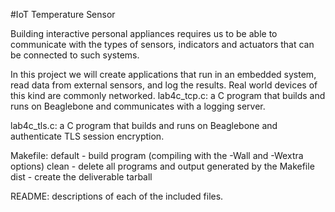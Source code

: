 #IoT Temperature Sensor

Building interactive personal appliances requires us to be able to communicate with the types of sensors, indicators and actuators that can be connected to such systems. 

In this project we will create applications that run in an embedded system, read data from external sensors, and log the results. Real world devices of this kind are commonly networked.
lab4c_tcp.c: a C program that builds and runs on Beaglebone and communicates with a logging server. 

lab4c_tls.c: a C program that builds and runs on Beaglebone and authenticate TLS session encryption.

Makefile: default - build program (compiling with the -Wall and -Wextra options)
clean - delete all programs and output generated by the Makefile
dist - create the deliverable tarball

README: descriptions of each of the included files.

